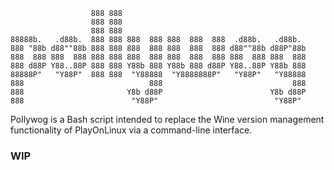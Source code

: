 ```
                  888 888
                  888 888
                  888 888
88888b.   .d88b.  888 888 888  888 888  888  888  .d88b.   .d88b.
888 "88b d88""88b 888 888 888  888 888  888  888 d88""88b d88P"88b
888  888 888  888 888 888 888  888 888  888  888 888  888 888  888
888 d88P Y88..88P 888 888 Y88b 888 Y88b 888 d88P Y88..88P Y88b 888
88888P"   "Y88P"  888 888  "Y88888  "Y8888888P"   "Y88P"   "Y88888
888                            888                             888
888                       Y8b d88P                        Y8b d88P
888                        "Y88P"                          "Y88P"
```

Pollywog is a Bash script intended to replace the Wine version management functionality of PlayOnLinux via a command-line interface.

### WIP
